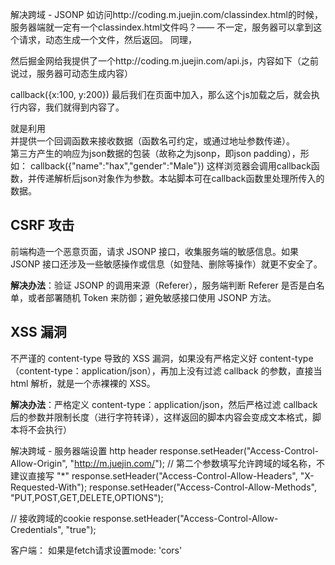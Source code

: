 解决跨域 - JSONP
如访问http://coding.m.juejin.com/classindex.html的时候，服务器端就一定有一个classindex.html文件吗？—— 不一定，服务器可以拿到这个请求，动态生成一个文件，然后返回。 同理，<script src="http://coding.m.juejin.com/api.js">也不一定加载一个服务器端的静态文件，服务器也可以动态生成文件并返回


例如我们的网站和掘金网，肯定不是一个域。我们需要掘金网提供一个接口，供我们来获取。首先，我们在自己的页面这样定义

<script>
window.callback = function (data) {
    // 这是我们跨域得到信息
    console.log(data)
}
</script>
然后掘金网给我提供了一个http://coding.m.juejin.com/api.js，内容如下（之前说过，服务器可动态生成内容）

callback({x:100, y:200})
最后我们在页面中加入<script src="http://coding.m.juejin.com/api.js"></script>，那么这个js加载之后，就会执行内容，我们就得到内容了。

就是利用<script>标签没有跨域限制的“漏洞”来达到与第三方通讯的目的。当需要通讯时，本站脚本创建一个<script>元素，地址指向第三方的API网址，形如：     <script src="http://www.example.net/api?param1=1&param2=2"></script>     
并提供一个回调函数来接收数据（函数名可约定，或通过地址参数传递）。     
第三方产生的响应为json数据的包装（故称之为jsonp，即json padding），形如：     callback({"name":"hax","gender":"Male"})     这样浏览器会调用callback函数，并传递解析后json对象作为参数。本站脚本可在callback函数里处理所传入的数据。

## CSRF 攻击

前端构造一个恶意页面，请求 JSONP 接口，收集服务端的敏感信息。如果 JSONP 接口还涉及一些敏感操作或信息（如登陆、删除等操作）就更不安全了。

**解决办法**：验证 JSONP 的调用来源（Referer），服务端判断 Referer 是否是白名单，或者部署随机 Token 来防御；避免敏感接口使用 JSONP 方法。

## XSS 漏洞

不严谨的 content-type 导致的 XSS 漏洞，如果没有严格定义好 content-type（content-type：application/json），再加上没有过滤 callback 的参数，直接当 html 解析，就是一个赤裸裸的 XSS。

**解决办法**：严格定义 content-type：application/json，然后严格过滤 callback 后的参数并限制长度（进行字符转译），这样返回的脚本内容会变成文本格式，脚本将不会执行）

解决跨域 - 服务器端设置 http header
response.setHeader("Access-Control-Allow-Origin", "http://m.juejin.com/");  // 第二个参数填写允许跨域的域名称，不建议直接写 "*"
response.setHeader("Access-Control-Allow-Headers", "X-Requested-With");
response.setHeader("Access-Control-Allow-Methods", "PUT,POST,GET,DELETE,OPTIONS");

// 接收跨域的cookie
response.setHeader("Access-Control-Allow-Credentials", "true");

客户端：
如果是fetch请求设置mode: 'cors'